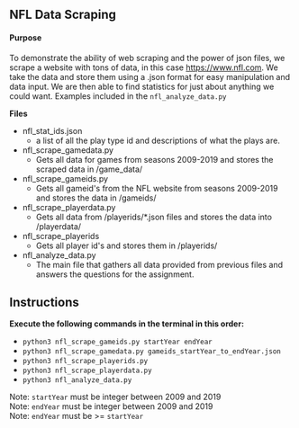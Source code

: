 ## NFL Data Scraping
#### Purpose
To demonstrate the ability of web scraping and the power of json files, we scrape a website with tons of data, in this case https://www.nfl.com. We take the data and store them using a .json format for easy manipulation and data input. We are then able to find statistics for just about anything we could want. Examples included in the `nfl_analyze_data.py`

**Files**
* nfl_stat_ids.json 
    * a list of all the play type id and descriptions of what the plays are.
* nfl_scrape_gamedata.py 
    * Gets all data for games from seasons 2009-2019 and stores the scraped data in /game_data/
* nfl_scrape_gameids.py 
    * Gets all gameid's from the NFL website from seasons 2009-2019 and stores the data in /gameids/
* nfl_scrape_playerdata.py 
    * Gets all data from /playerids/*.json files and stores the data into /playerdata/
* nfl_scrape_playerids 
    * Gets all player id's and stores them in /playerids/
* nfl_analyze_data.py 
    * The main file that gathers all data provided from previous files and answers the questions for the assignment.

## Instructions
**Execute the following commands in the terminal in this order:**
* `python3 nfl_scrape_gameids.py startYear endYear`
* `python3 nfl_scrape_gamedata.py gameids_startYear_to_endYear.json`
* `python3 nfl_scrape_playerids.py`
* `python3 nfl_scrape_playerdata.py`
* `python3 nfl_analyze_data.py`  

Note: `startYear` must be integer between 2009 and 2019  
Note: `endYear` must be integer between 2009 and 2019  
Note: `endYear` must be >= `startYear`
